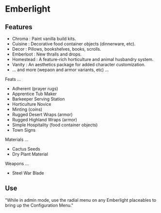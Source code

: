 # Emberlight

## Features

- Chroma : Paint vanilla build kits.
- Cuisine : Decorative food container objects (dinnerware, etc).
- Decor : Pillows, bookshelves, books, scrolls.
- Emberloot : New thralls and drops.
- Homestead : A feature-rich horticulture and animal husbandry system.
- Vanity : An aesthetics package for added character customization.
- ... and more (wepaon and armor variants, etc) ...

Feats ...

- Adherent (prayer rugs)
- Apprentice Tub Maker
- Barkeeper Serving Station
- Horticulture Novice
- Minting (coins)
- Rugged Desert Wraps (armor)
- Rugged Highland Wraps (armor)
- Simple Hospitality (food container objects)
- Town Signs

Materials ...

- Cactus Seeds
- Dry Plant Material

Weapons ...

- Steel War Blade

## Use

"While in admin mode, use the radial menu on any Emberlight placeables to bring up the Configuration Menu."
